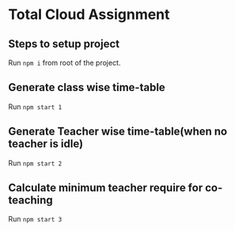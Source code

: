 # Total Cloud Assignment

## Steps to setup project
Run `npm i` from root of the project.

## Generate class wise time-table
Run `npm start 1`

## Generate Teacher wise time-table(when no teacher is idle)
Run `npm start 2`

## Calculate minimum teacher require for co-teaching
Run `npm start 3`
